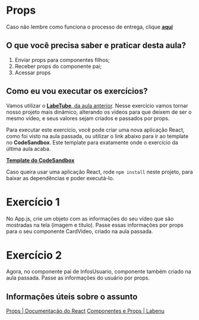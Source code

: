 # Props

Caso não lembre como funciona o processo de entrega, clique [**aqui**](https://github.com/labenuexercicios/instrucoes-entrega)

## O que você precisa saber e praticar desta aula?
1. Enviar props para componentes filhos;
2. Receber props do componente pai;
3. Acessar props


## Como eu vou executar os exercícios?

Vamos utilizar o [**LabeTube**, da aula anterior](https://github.com/labenuexercicios/componentes-exercicio). Nesse exercício vamos tornar nosso projeto mais dinâmico, alterando os vídeos para que deixem de ser o mesmo vídeo, e seus valores sejam criados e passados por props.


Para executar este exercício, você pode criar uma nova aplicação React, como foi visto na aula passada, ou utilizar o link abaixo para ir ao template no **CodeSandbox**. Este template para exatamente onde o exercício da última aula acaba.

[**Template do CodeSandbox**](https://codesandbox.io/s/template-exercicio-props-b6037t?file=/src/App.js)

Caso queira usar uma aplicação React, rode `npm install` neste projeto, para baixar as dependências e poder executá-lo.

# Exercício 1

No App.js, crie um objeto com as informações do seu vídeo que são mostradas na tela (imagem e título).
Passe essas informações por props para o seu componente CardVideo, criado na aula passada.

# Exercício 2
Agora, no componente pai de InfosUsuario, componente também criado na aula passada. Passe as informações do usuário por props.

## Informações úteis sobre o assunto
[Props | Documentação do React](https://www.geeksforgeeks.org/reactjs-components/)
[Componentes e Props | Labenu](https://www.loom.com/share/f2a991fc9d4d49f8aeb068bee05b46b9)


